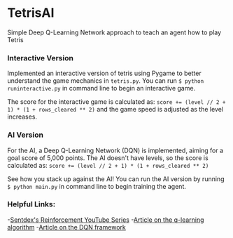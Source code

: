 # TetrisAI
Simple Deep Q-Learning Network approach to teach an agent how to play Tetris

### Interactive Version
Implemented an interactive version of tetris using Pygame to better understand the game mechanics in `tetris.py`.
You can run `$ python runinteractive.py` in command line to begin an interactive game.

The score for the interactive game is calculated as:
  `score += (level // 2 + 1) * (1 + rows_cleared ** 2)`
and the game speed is adjusted as the level increases.

### AI Version
For the AI, a Deep Q-Learning Network (DQN) is implemented, aiming for a goal score of 5,000 points. The AI doesn't have levels, so the score is calculated as:
  `score += (level // 2 + 1) * (1 + rows_cleared ** 2)`

See how you stack up against the AI! You can run the AI version by running `$ python main.py` in command line to begin training the agent.

### Helpful Links:
-<a href="https://www.youtube.com/watch?v=yMk_XtIEzH8">Sentdex's Reinforcement YouTube Series</a>
-<a href="https://towardsdatascience.com/simple-reinforcement-learning-q-learning-fcddc4b6fe56">Article on the q-learning algorithm</a>
-<a href="https://towardsdatascience.com/self-learning-ai-agents-part-ii-deep-q-learning-b5ac60c3f47">Article on the DQN framework</a>
